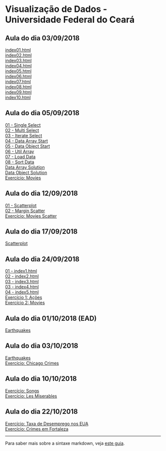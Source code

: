 # Visualização de Dados - Universidade Federal do Ceará

## Aula do dia 03/09/2018

[index01.html](basic/index01.html)<br>
[index02.html](basic/index02.html)<br>
[index03.html](basic/index03.html)<br>
[index04.html](basic/index04.html)<br>
[index05.html](basic/index05.html)<br>
[index06.html](basic/index06.html)<br>
[index07.html](basic/index07.html)<br>
[index08.html](basic/index08.html)<br>
[index09.html](basic/index09.html)<br>
[index10.html](basic/index10.html)<br>

## Aula do dia 05/09/2018
[01 - Single Select](d3_intro/01_single_select.html)<br>
[02 - Multi Select](d3_intro/02_multi_select.html)<br>
[03 - Iterate Select](d3_intro/03_iterate_select.html)<br>
[04 - Data Array Start](d3_intro/04_data_array_start.html)<br>
[05 - Data Object Start](d3_intro/05_data_object_start.html)<br>
[06 - Util Array](d3_intro/06_util_array.html)<br>
[07 - Load Data](d3_intro/07_load_data.html)<br>
[08 - Sort Data](d3_intro/08_sort_data.html)<br>
[Data Array Solution](d3_intro/data_array_solution.html)<br>
[Data Object Solution](d3_intro/data_object_solution.html)<br>
[Exercício: Movies](d3_intro/movies_d3.html)<br>

## Aula do dia 12/09/2018
[01 - Scatterplot](d3_scale/01_scatterplot.html)<br>
[02 - Margin Scatter](d3_scale/02_margin_scatterplot.html)<br>
[Exercício: Movies Scatter](d3_scale/movies_scatter.html)<br>

## Aula do dia 17/09/2018
[Scatterplot](d3_update/01_scatterplot.html)<br>

## Aula do dia 24/09/2018
[01 - index1.html](d3_crossfilter/index1.html)<br>
[02 - index2.html](d3_crossfilter/index2.html)<br>
[03 - index3.html](d3_crossfilter/index3.html)<br>
[03 - index4.html](d3_crossfilter/index4.html)<br>
[04 - index5.html](d3_crossfilter/index5.html)<br>
[Exercício 1: Ações](d3_crossfilter/acoes.html)<br>
[Exercício 2: Movies](d3_crossfilter/movies_d3_dc.html)<br>

## Aula do dia 01/10/2018 (EAD)
[Earthquakes](d3_crossfilter_2/earthquakes.html)<br>

## Aula do dia 03/10/2018
[Earthquakes](d3_crossfilter_2/earthquakes.html)<br>
[Exercício: Chicago Crimes](d3_crossfilter_2/chicago_crimes.html)<br>

## Aula do dia 10/10/2018
[Exercício: Songs](/d3_networks_trees/songs.html)<br>
[Exercício: Les Miserables](d3_networks_trees/lesmiserables.html)<br>

## Aula do dia 22/10/2018
[Exercício: Taxa de Desemprego nos EUA](/color-d3/usa.html)<br>
[Exercício: Crimes em Fortaleza](/color-d3/crimes.html)<br>

---

Para saber mais sobre a sintaxe markdown, veja [este guia](https://guides.github.com/features/mastering-markdown/).
